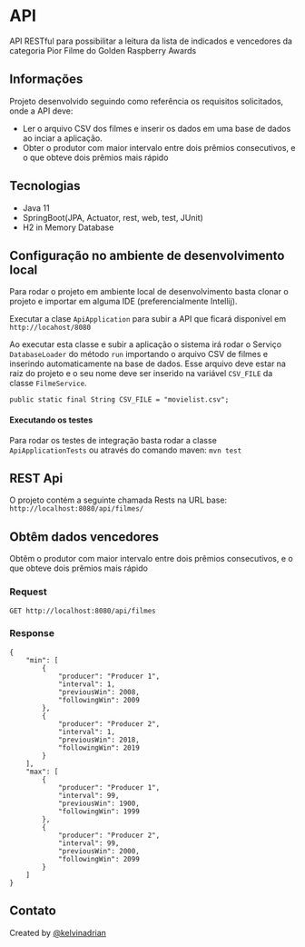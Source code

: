 # API
API RESTful para possibilitar a leitura da lista de indicados e vencedores da categoria Pior Filme do Golden Raspberry Awards

## Informações
Projeto desenvolvido seguindo como referência os requisitos solicitados, onde a API deve:
* Ler o arquivo CSV dos filmes e inserir os dados em uma base de dados ao inciar a aplicação.
* Obter o produtor com maior intervalo entre dois prêmios consecutivos, e o que obteve dois prêmios mais rápido

## Tecnologias
* Java 11
* SpringBoot(JPA, Actuator, rest, web, test, JUnit)
* H2 in Memory Database

## Configuração no ambiente de desenvolvimento local
Para rodar o projeto em ambiente local de desenvolvimento basta clonar o projeto e importar em alguma IDE (preferencialmente Intellij).

Executar a clase ``` ApiApplication ``` para subir a API que ficará disponível em ```http://locahost/8080```

Ao executar esta classe e subir a aplicação o sistema irá rodar o Serviço ```DatabaseLoader``` do método ```run``` importando o arquivo CSV de filmes e inserindo automaticamente na base de dados.
Esse arquivo deve estar na raiz do projeto e o seu nome deve ser inserido na variável ```CSV_FILE``` da classe ```FilmeService```.

`public static final String CSV_FILE = "movielist.csv";`

#### Executando os testes
Para rodar os testes de integração basta rodar a classe ```ApiApplicationTests``` ou através do comando maven: ```mvn test```


## REST Api
O projeto contém a seguinte chamada Rests na URL base: `http://localhost:8080/api/filmes/`

## Obtêm dados vencedores
Obtêm o  produtor com  maior  intervalo  entre  dois  prêmios consecutivos,  e  o  que obteve dois prêmios mais rápido

### Request

`GET http://localhost:8080/api/filmes`

### Response
```
{
    "min": [
        {
            "producer": "Producer 1",
            "interval": 1,
            "previousWin": 2008,
            "followingWin": 2009
        },
        {
            "producer": "Producer 2",
            "interval": 1,
            "previousWin": 2018,
            "followingWin": 2019
        }
    ],
    "max": [
        {
            "producer": "Producer 1",
            "interval": 99,
            "previousWin": 1900,
            "followingWin": 1999
        },
        {
            "producer": "Producer 2",
            "interval": 99,
            "previousWin": 2000,
            "followingWin": 2099
        }
    ]
}
```

## Contato
Created by [@kelvinadrian](https://www.linkedin.com/in/kelvinadrian)
